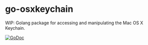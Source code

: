 go-osxkeychain
==============

WIP: Golang package for accessing and manipulating the Mac OS X Keychain.

[![GoDoc](http://godoc.org/github.com/bgentry/go-osxkeychain?status.png)](http://godoc.org/github.com/bgentry/go-osxkeychain)
